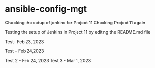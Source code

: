 # ansible-config-mgt


Checking the setup of jenkins for Project 11
Checking Project 11 again

Testing the setup of Jenkins in Project 11 by editing the README.md file

Test- Feb 23, 2023

Test - Feb 24,2023

Test 2 - Feb 24, 2023
Test 3 - Mar 1, 2023
